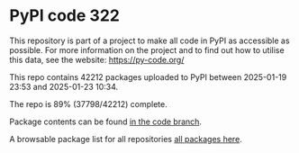 # PyPI code 322

This repository is part of a project to make all code in PyPI as accessible as possible. For more information 
on the project and to find out how to utilise this data, see the website: https://py-code.org/

This repo contains 42212 packages uploaded to PyPI between 
2025-01-19 23:53 and 2025-01-23 10:34.

The repo is 89% (37798/42212) complete.

Package contents can be found [in the code branch](https://github.com/pypi-data/pypi-mirror-322/tree/code/packages).

A browsable package list for all repositories [all packages here](https://py-code.org/repositories/pypi-mirror-322).


